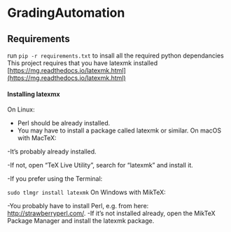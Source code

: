 # GradingAutomation

## Requirements
run `pip -r requirements.txt` to insall all the required python dependancies
This project requires that you have latexmk installed [https://mg.readthedocs.io/latexmk.html](https://mg.readthedocs.io/latexmk.html)

#### Installing latexmx

On Linux:

- Perl should be already installed.
- You may have to install a package called latexmk or similar.
On macOS with MacTeX:

-It’s probably already installed.

-If not, open “TeX Live Utility”, search for “latexmk” and install it.

-If you prefer using the Terminal:

`sudo tlmgr install latexmk`
On Windows with MikTeX:

-You probably have to install Perl, e.g. from here: http://strawberryperl.com/.
-If it’s not installed already, open the MikTeX Package Manager and install the latexmk package.

